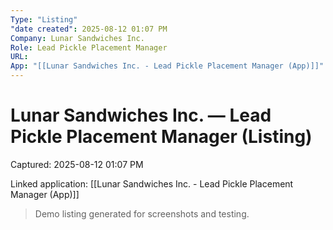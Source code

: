```yaml
---
Type: "Listing"
"date created": 2025-08-12 01:07 PM
Company: Lunar Sandwiches Inc.
Role: Lead Pickle Placement Manager
URL:
App: "[[Lunar Sandwiches Inc. - Lead Pickle Placement Manager (App)]]"
---
```

# Lunar Sandwiches Inc. — Lead Pickle Placement Manager (Listing)

Captured: 2025-08-12 01:07 PM

Linked application: [[Lunar Sandwiches Inc. - Lead Pickle Placement Manager (App)]]

> Demo listing generated for screenshots and testing.
